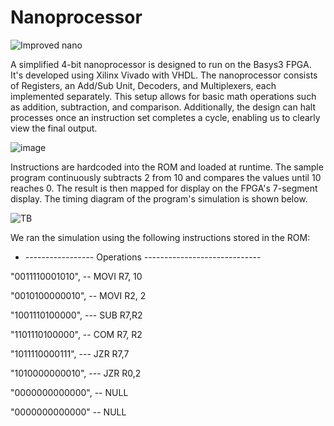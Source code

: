 # Nanoprocessor

![Improved nano](https://github.com/AkinduH/Nanoprocessor/assets/164672047/e8c23c0e-201e-457c-af8d-99f745724181)

A simplified 4-bit nanoprocessor is designed to run on the Basys3 FPGA. It's developed using Xilinx Vivado with VHDL. The nanoprocessor consists of Registers, an Add/Sub Unit, Decoders, and Multiplexers, each implemented separately. This setup allows for basic math operations such as addition, subtraction, and comparison. Additionally, the design can halt processes once an instruction set completes a cycle, enabling us to clearly view the final output.

![image](https://github.com/AkinduH/Nanoprocessor/assets/164672047/59c45145-339b-4e26-94e3-af9617c2ea3d)
 
Instructions are hardcoded into the ROM and loaded at runtime. The sample program continuously subtracts 2 from 10 and compares the values until 10 reaches 0. The result is then mapped for display on the FPGA's 7-segment display. The timing diagram of the program's simulation is shown below.

![TB](https://github.com/AkinduH/Nanoprocessor/assets/164672047/983a612a-feea-4313-b8fd-2cbd806462e4)

We ran the simulation using the following instructions stored in the ROM:

- ----------------- Operations -----------------------------

"0011110001010", -- MOVI R7, 10

"0010100000010", -- MOVI R2, 2

"1001110100000", --- SUB R7,R2

"1101110100000", -- COM R7, R2

"1011110000111", --- JZR R7,7

"1010000000010", --- JZR R0,2

"0000000000000", -- NULL

"0000000000000" -- NULL
